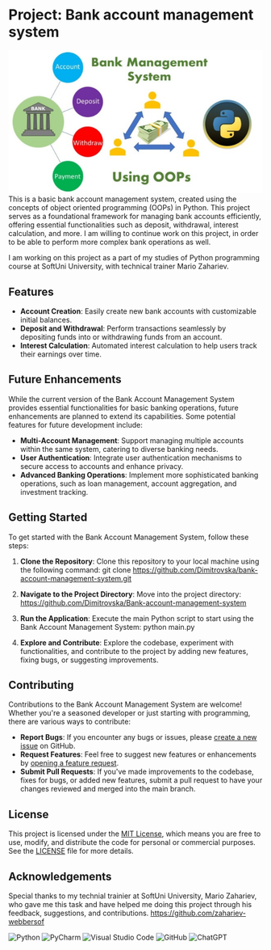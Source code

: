 # Project: Bank account management system
 ![Image Alt text](/image.jpg "Image")
This is a basic bank account management system, created using the concepts of object oriented programming (OOPs) in Python. This project serves as a foundational framework for managing bank accounts efficiently, offering essential functionalities such as deposit, withdrawal, interest calculation, and more. I am willing to continue work on this project, in order to be able to perform more complex bank operations as well.

I am working on this project as a part of my studies of Python programming course at SoftUni University, with technical trainer Mario Zahariev.


## Features

- **Account Creation**: Easily create new bank accounts with customizable initial balances.
- **Deposit and Withdrawal**: Perform transactions seamlessly by depositing funds into or withdrawing funds from an account.
- **Interest Calculation**: Automated interest calculation to help users track their earnings over time.


## Future Enhancements

While the current version of the Bank Account Management System provides essential functionalities for basic banking operations, future enhancements are planned to extend its capabilities. Some potential features for future development include:

- **Multi-Account Management**: Support managing multiple accounts within the same system, catering to diverse banking needs.
- **User Authentication**: Integrate user authentication mechanisms to secure access to accounts and enhance privacy.
- **Advanced Banking Operations**: Implement more sophisticated banking operations, such as loan management, account aggregation, and investment tracking.


## Getting Started

To get started with the Bank Account Management System, follow these steps:

1. **Clone the Repository**: Clone this repository to your local machine using the following command:
   git clone https://github.com/Dimitrovska/bank-account-management-system.git

2. **Navigate to the Project Directory**: Move into the project directory:
   https://github.com/Dimitrovska/Bank-account-management-system

3. **Run the Application**: Execute the main Python script to start using the Bank Account Management System:
   python main.py
   
5. **Explore and Contribute**: Explore the codebase, experiment with functionalities, and contribute to the project by adding new features, fixing bugs, or suggesting improvements.


## Contributing

Contributions to the Bank Account Management System are welcome! Whether you're a seasoned developer or just starting with programming, there are various ways to contribute:

- **Report Bugs**: If you encounter any bugs or issues, please [create a new issue](https://github.com/Dimitrovska/Bank-account-management-system/issues) on GitHub.
- **Request Features**: Feel free to suggest new features or enhancements by [opening a feature request](https://github.com/Dimitrovska/Bank-account-management-system/issues).
- **Submit Pull Requests**: If you've made improvements to the codebase, fixes for bugs, or added new features, submit a pull request to have your changes reviewed and merged into the main branch.


## License

This project is licensed under the [MIT License](LICENSE), which means you are free to use, modify, and distribute the code for personal or commercial purposes. See the [LICENSE](LICENSE) file for more details.


## Acknowledgements

Special thanks to my technial trainier at SoftUni University, Mario Zahariev, who gave me this task and have helped me doing this project through his feedback, suggestions, and contributions.
https://github.com/zahariev-webbersof












![Python](https://img.shields.io/badge/python-3670A0?style=for-the-badge&logo=python&logoColor=ffdd54) ![PyCharm](https://img.shields.io/badge/pycharm-143?style=for-the-badge&logo=pycharm&logoColor=black&color=black&labelColor=green)
 ![Visual Studio Code](https://img.shields.io/badge/Visual%20Studio%20Code-0078d7.svg?style=for-the-badge&logo=visual-studio-code&logoColor=white) ![GitHub](https://img.shields.io/badge/github-%23121011.svg?style=for-the-badge&logo=github&logoColor=white) ![ChatGPT](https://img.shields.io/badge/chatGPT-74aa9c?style=for-the-badge&logo=openai&logoColor=white)
